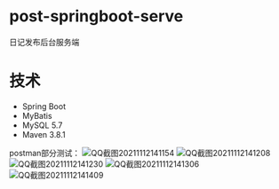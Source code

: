 # post-springboot-serve
日记发布后台服务端

# 技术
- Spring Boot
- MyBatis
- MySQL 5.7
- Maven 3.8.1

postman部分测试：
![QQ截图20211112141154](https://user-images.githubusercontent.com/65069676/141420094-3631b97b-ac44-4984-9ea9-60e42f6708f6.png)
![QQ截图20211112141208](https://user-images.githubusercontent.com/65069676/141420096-71630e1d-1cd9-4a22-a349-159ea340e8c9.png)
![QQ截图20211112141230](https://user-images.githubusercontent.com/65069676/141420098-57d85221-3fdc-485d-b819-0464429b4a18.png)
![QQ截图20211112141306](https://user-images.githubusercontent.com/65069676/141420101-f88b1ca9-3adf-42c8-83a5-261208e3284e.png)
![QQ截图20211112141409](https://user-images.githubusercontent.com/65069676/141420104-01cd9612-f23a-4b51-8c40-93031c47a568.png)
